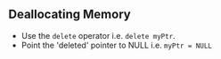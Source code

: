 ## Deallocating Memory
- Use the `delete` operator i.e. `delete myPtr`.
- Point the 'deleted' pointer to NULL i.e. `myPtr = NULL`

